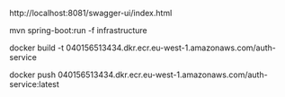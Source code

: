 http://localhost:8081/swagger-ui/index.html

mvn spring-boot:run -f infrastructure

docker build -t 040156513434.dkr.ecr.eu-west-1.amazonaws.com/auth-service

docker push 040156513434.dkr.ecr.eu-west-1.amazonaws.com/auth-service:latest





